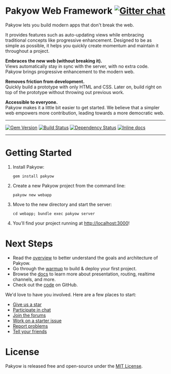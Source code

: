 [gem]: https://rubygems.org/gems/pakyow
[travis]: https://travis-ci.org/pakyow/pakyow
[gemnasium]: https://gemnasium.com/pakyow/pakyow
[inchpages]: http://inch-ci.org/github/pakyow/pakyow
[codeclimate]: https://codeclimate.com/github/pakyow/pakyow

# Pakyow Web Framework [![Gitter chat](https://badges.gitter.im/pakyow/chat.svg)](https://gitter.im/pakyow/chat)

Pakyow lets you build modern apps that don't break the web.

It provides features such as auto-updating views while embracing traditional
concepts like progressive enhancement. Designed to be as simple as possible, it
helps you quickly create momentum and maintain it throughout a project.

**Embraces the new web (without breaking it).**  
Views automatically stay in sync with the server, with no extra code. Pakyow
brings progressive enhancement to the modern web.

**Removes friction from development.**  
Quickly build a prototype with only HTML and CSS. Later on, build right on top
of the prototype without throwing out previous work.

**Accessible to everyone.**  
Pakyow makes it a little bit easier to get started. We believe that a simpler
web empowers more contribution, leading towards a more democratic web.

---

[![Gem Version](https://badge.fury.io/rb/pakyow.svg)][gem]
[![Build Status](https://travis-ci.org/pakyow/pakyow.svg?branch=master)][travis]
[![Dependency Status](https://gemnasium.com/pakyow/pakyow.svg)][gemnasium]
[![Inline docs](http://inch-ci.org/github/pakyow/pakyow.svg?branch=master&style=flat)][inchpages]

---

# Getting Started

1. Install Pakyow:

    `gem install pakyow`

2. Create a new Pakyow project from the command line:

    `pakyow new webapp`

3. Move to the new directory and start the server:

    `cd webapp; bundle exec pakyow server`

4. You'll find your project running at [http://localhost:3000](http://localhost:3000)!

# Next Steps

- Read the [overview](https://pakyow.org/docs/overview) to better understand the goals and architecture of Pakyow.
- Go through the [warmup](https://pakyow.org/docs/warmup) to build &amp; deploy your first project.
- Browse the [docs](https://pakyow.org/docs) to learn more about presentation, routing, realtime channels, and more.
- Check out the [code](https://github.com/pakyow/pakyow) on GitHub.

We'd love to have you involved. Here are a few places to start:

- [Give us a star](https://github.com/pakyow/pakyow)
- [Participate in chat](https://gitter.im/pakyow/chat)
- [Join the forums](http://forums.pakyow.org/)
- [Work on a starter issue](https://github.com/pakyow/pakyow/labels/Starter)
- [Report problems](https://github.com/pakyow/pakyow/issues)
- [Tell your friends](https://twitter.com/share?text=Pakyow,%20build%20modern%20apps%20that%20don%27t%20break%20the%20web&hashtags=pakyow&url=https://pakyow.org)

# License

Pakyow is released free and open-source under the [MIT License](http://opensource.org/licenses/MIT).

